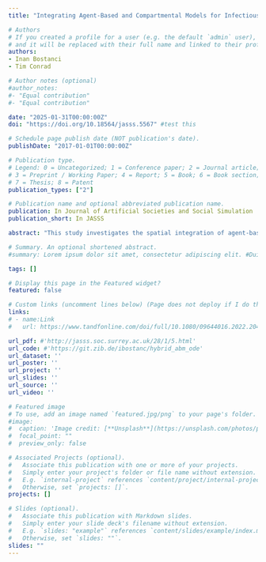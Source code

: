 ```yaml
---
title: "Integrating Agent-Based and Compartmental Models for Infectious Disease Modeling: A Novel Hybrid Approach"

# Authors
# If you created a profile for a user (e.g. the default `admin` user), write the username (folder name) here 
# and it will be replaced with their full name and linked to their profile.
authors:
- Inan Bostanci
- Tim Conrad

# Author notes (optional)
#author_notes:
#- "Equal contribution"
#- "Equal contribution"

date: "2025-01-31T00:00:00Z"
doi: "https://doi.org/10.18564/jasss.5567" #test this

# Schedule page publish date (NOT publication's date).
publishDate: "2017-01-01T00:00:00Z"

# Publication type.
# Legend: 0 = Uncategorized; 1 = Conference paper; 2 = Journal article;
# 3 = Preprint / Working Paper; 4 = Report; 5 = Book; 6 = Book section;
# 7 = Thesis; 8 = Patent
publication_types: ["2"]

# Publication name and optional abbreviated publication name.
publication: In Journal of Artificial Societies and Social Simulation
publication_short: In JASSS

abstract: "This study investigates the spatial integration of agent-based models (ABMs) and compartmental models for infectious disease modeling, presenting a novel hybrid approach and examining its implications. ABMs offer detailed insights by simulating interactions and decisions among individuals but are computationally expensive for large populations. Compartmental models capture population-level dynamics more efficiently but lack granular detail. We developed a hybrid model that aims to balance the granularity of ABMs with the computational efficiency of compartmental models, offering a more nuanced understanding of disease spread in diverse scenarios, including large populations. This model spatially couples discrete and continuous populations by integrating an ordinary differential equation model with a spatially explicit ABM. Our key objectives were to systematically assess the consistency of disease dynamics and the computational efficiency across various configurations. For this, we evaluated two experimental scenarios and varied the influence of each sub-model via spatial distribution. In the first, the ABM component modeled a homogeneous population; in the second, it simulated a heterogeneous population with landscape-driven movement. Results show that the hybrid model can significantly reduce computational costs but is sensitive to between-model differences, highlighting the importance of model equivalence in hybrid approaches. The code is available at: git.zib.de/ibostanc/hybrid_abm_ode."

# Summary. An optional shortened abstract.
#summary: Lorem ipsum dolor sit amet, consectetur adipiscing elit. #Duis posuere tellus ac convallis placerat. Proin tincidunt magna sed #ex sollicitudin condimentum.

tags: []

# Display this page in the Featured widget?
featured: false

# Custom links (uncomment lines below) (Page does not deploy if I do this)
links:
# - name:Link
#   url: https://www.tandfonline.com/doi/full/10.1080/09644016.2022.2048556

url_pdf: #'http://jasss.soc.surrey.ac.uk/28/1/5.html'
url_code: #'https://git.zib.de/ibostanc/hybrid_abm_ode'
url_dataset: ''
url_poster: ''
url_project: ''
url_slides: ''
url_source: ''
url_video: ''

# Featured image
# To use, add an image named `featured.jpg/png` to your page's folder. 
#image:
#  caption: 'Image credit: [**Unsplash**](https://unsplash.com/photos/pLCdAaMFLTE)'
#  focal_point: ""
#  preview_only: false

# Associated Projects (optional).
#   Associate this publication with one or more of your projects.
#   Simply enter your project's folder or file name without extension.
#   E.g. `internal-project` references `content/project/internal-project/index.md`.
#   Otherwise, set `projects: []`.
projects: []

# Slides (optional).
#   Associate this publication with Markdown slides.
#   Simply enter your slide deck's filename without extension.
#   E.g. `slides: "example"` references `content/slides/example/index.md`.
#   Otherwise, set `slides: ""`.
slides: ""
---
```




